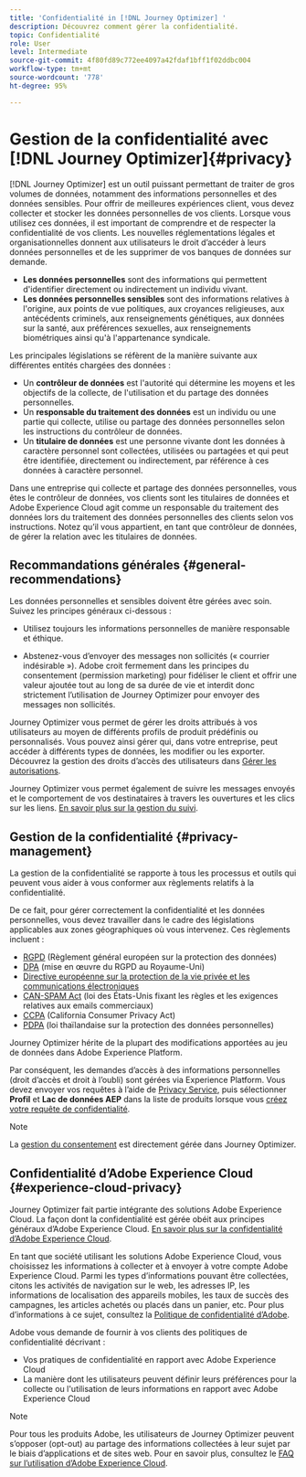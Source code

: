 ```yaml
---
title: 'Confidentialité in [!DNL Journey Optimizer] '
description: Découvrez comment gérer la confidentialité.
topic: Confidentialité
role: User
level: Intermediate
source-git-commit: 4f80fd89c772ee4097a42fdaf1bff1f02ddbc004
workflow-type: tm+mt
source-wordcount: '778'
ht-degree: 95%

---
```



# Gestion de la confidentialité avec [!DNL Journey Optimizer]{#privacy}

[!DNL Journey Optimizer] est un outil puissant permettant de traiter de gros volumes de données, notamment des informations personnelles et des données sensibles. Pour offrir de meilleures expériences client, vous devez collecter et stocker les données personnelles de vos clients. Lorsque vous utilisez ces données, il est important de comprendre et de respecter la confidentialité de vos clients. Les nouvelles réglementations légales et organisationnelles donnent aux utilisateurs le droit d’accéder à leurs données personnelles et de les supprimer de vos banques de données sur demande.

* **Les données personnelles** sont des informations qui permettent d&#39;identifier directement ou indirectement un individu vivant.
* **Les données personnelles sensibles** sont des informations relatives à l&#39;origine, aux points de vue politiques, aux croyances religieuses, aux antécédents criminels, aux renseignements génétiques, aux données sur la santé, aux préférences sexuelles, aux renseignements biométriques ainsi qu&#39;à l&#39;appartenance syndicale.

Les principales législations se réfèrent de la manière suivante aux différentes entités chargées des données :

* Un **contrôleur de données** est l&#39;autorité qui détermine les moyens et les objectifs de la collecte, de l&#39;utilisation et du partage des données personnelles.
* Un **responsable du traitement des données** est un individu ou une partie qui collecte, utilise ou partage des données personnelles selon les instructions du contrôleur de données.
* Un **titulaire de données** est une personne vivante dont les données à caractère personnel sont collectées, utilisées ou partagées et qui peut être identifiée, directement ou indirectement, par référence à ces données à caractère personnel.

Dans une entreprise qui collecte et partage des données personnelles, vous êtes le contrôleur de données, vos clients sont les titulaires de données et Adobe Experience Cloud agit comme un responsable du traitement des données lors du traitement des données personnelles des clients selon vos instructions. Notez qu’il vous appartient, en tant que contrôleur de données, de gérer la relation avec les titulaires de données.

## Recommandations générales {#general-recommendations}

Les données personnelles et sensibles doivent être gérées avec soin. Suivez les principes généraux ci-dessous :

* Utilisez toujours les informations personnelles de manière responsable et éthique.

* Abstenez-vous d’envoyer des messages non sollicités (« courrier indésirable »). Adobe croit fermement dans les principes du consentement (permission marketing) pour fidéliser le client et offrir une valeur ajoutée tout au long de sa durée de vie et interdit donc strictement l’utilisation de Journey Optimizer pour envoyer des messages non sollicités.

Journey Optimizer vous permet de gérer les droits attribués à vos utilisateurs au moyen de différents profils de produit prédéfinis ou personnalisés. Vous pouvez ainsi gérer qui, dans votre entreprise, peut accéder à différents types de données, les modifier ou les exporter. Découvrez la gestion des droits d’accès des utilisateurs dans [Gérer les autorisations](administration/permissions.md).

Journey Optimizer vous permet également de suivre les messages envoyés et le comportement de vos destinataires à travers les ouvertures et les clics sur les liens. [En savoir plus sur la gestion du suivi](message-tracking.md).

## Gestion de la confidentialité {#privacy-management}

La gestion de la confidentialité se rapporte à tous les processus et outils qui peuvent vous aider à vous conformer aux règlements relatifs à la confidentialité.

De ce fait, pour gérer correctement la confidentialité et les données personnelles, vous devez travailler dans le cadre des législations applicables aux zones géographiques où vous intervenez. Ces règlements incluent :

* [RGPD](https://ec.europa.eu/info/law/law-topic/data-protection/reform/what-does-general-data-protection-regulation-gdpr-govern_en) (Règlement général européen sur la protection des données)
* [DPA](https://www.gov.uk/data-protection) (mise en œuvre du RGPD au Royaume-Uni)
* [Directive européenne sur la protection de la vie privée et les communications électroniques](https://eur-lex.europa.eu/legal-content/EN/TXT/?uri=CELEX:02002L0058-20091219)
* [CAN-SPAM Act](https://www.ftc.gov/tips-advice/business-center/guidance/can-spam-act-compliance-guide-business) (loi des États-Unis fixant les règles et les exigences relatives aux emails commerciaux)
* [CCPA](https://leginfo.legislature.ca.gov/faces/codes_displayText.xhtml?lawCode=CIV&amp;division=3.&amp;title=1.81.5.&amp;part=4.&amp;chapter=&amp;article=) (California Consumer Privacy Act)
* [PDPA](https://secureprivacy.ai/thailand-pdpa-summary-what-businesses-need-to-know/) (loi thaïlandaise sur la protection des données personnelles)

Journey Optimizer hérite de la plupart des modifications apportées au jeu de données dans Adobe Experience Platform.

Par conséquent, les demandes d’accès à des informations personnelles (droit d’accès et droit à l’oubli) sont gérées via Experience Platform. Vous devez envoyer vos requêtes à l’aide de [Privacy Service](https://experienceleague.adobe.com/docs/experience-platform/privacy/home.html?lang=fr), puis sélectionner **Profil** et **Lac de données AEP** dans la liste de produits lorsque vous [créez votre requête de confidentialité](https://experienceleague.adobe.com/docs/experience-platform/privacy/ui/user-guide.html?lang=fr#request-builder). <!--https://experienceleague.adobe.com/docs/experience-platform/privacy/home.html?lang=en).-->

>[!NOTE]
>
>La [gestion du consentement](../../help/using/consent.md) est directement gérée dans Journey Optimizer.

## Confidentialité d’Adobe Experience Cloud {#experience-cloud-privacy}

Journey Optimizer fait partie intégrante des solutions Adobe Experience Cloud. La façon dont la confidentialité est gérée obéit aux principes généraux d’Adobe Experience Cloud. [En savoir plus sur la confidentialité d’Adobe Experience Cloud](https://www.adobe.com/fr/privacy/experience-cloud.html).

En tant que société utilisant les solutions Adobe Experience Cloud, vous choisissez les informations à collecter et à envoyer à votre compte Adobe Experience Cloud. Parmi les types d’informations pouvant être collectées, citons les activités de navigation sur le web, les adresses IP, les informations de localisation des appareils mobiles, les taux de succès des campagnes, les articles achetés ou placés dans un panier, etc. Pour plus d’informations à ce sujet, consultez la [Politique de confidentialité d’Adobe](https://www.adobe.com/fr/privacy/policy.html).

Adobe vous demande de fournir à vos clients des politiques de confidentialité décrivant :

* Vos pratiques de confidentialité en rapport avec Adobe Experience Cloud
* La manière dont les utilisateurs peuvent définir leurs préférences pour la collecte ou l&#39;utilisation de leurs informations en rapport avec Adobe Experience Cloud

>[!NOTE]
>
>Pour tous les produits Adobe, les utilisateurs de Journey Optimizer peuvent s’opposer (opt-out) au partage des informations collectées à leur sujet par le biais d’applications et de sites web. Pour en savoir plus, consultez le [FAQ sur l’utilisation d’Adobe Experience Cloud](https://www.adobe.com/fr/privacy/experience-cloud-usage-info-faq.html).

<!--Because Journey Optimizer integrates with Adobe Experience Platform, where audiences are transferred from one system to another, you need to pay extra care to personal data protection.-->
